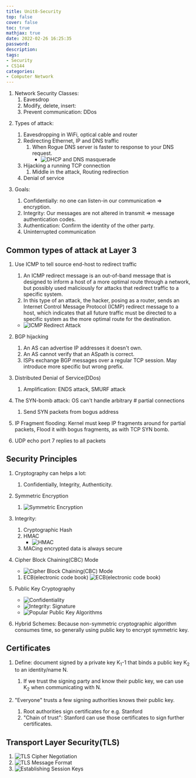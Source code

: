 ```yaml
---
title: Unit8-Security
top: false
cover: false
toc: true
mathjax: true
date: 2022-02-26 16:25:35
password:
description:
tags:
- Security
- CS144
categories:
- Computer Network
---
```


1. Network Security Classes:
   1. Eavesdrop
   2. Modify, delete, insert: 
   3. Prevent communication: DDos

<!-- more -->
2. Types of attack:
   1. Eavesdropping in WiFi, optical cable and router
   2. Redirecting Ethernet, IP and DNS traffic
      1. When Rogue DNS server is faster to response to your DNS request.
         - ![DHCP and DNS masquerade](https://github.com/Chrunge/Pictures/blob/master/CS144/7/DHCP%20and%20DNS%20masquerade.png?raw=true)
   3. Hijacking a running TCP connection
      1. Middle in the attack, Routing redirection
   4. Denial of service

3. Goals: 
   1. Confidentially: no one can listen-in our communication => encryption.
   2. Integrity: Our messages are not altered in transmit => message authentication codes.
   3. Authentication: Confirm the identity of the other party.
   4. Uninterrupted communication 

## Common types of attack at Layer 3

1. Use ICMP to tell source end-host to redirect traffic
   1. An ICMP redirect message is an out-of-band message that is designed to inform a host of a more optimal route through a network, but possibly used maliciously for attacks that redirect traffic to a specific system.
   2. In this type of an attack, the hacker, posing as a router, sends an Internet Control Message Protocol (ICMP) redirect message to a host, which indicates that all future traffic must be directed to a specific system as the more optimal route for the destination. 
   - ![ICMP Redirect Attack]() 
2. BGP hijacking
   1. An AS can advertise IP addresses it doesn't own.
   2. An AS cannot verify that an ASpath is correct.
   3. ISPs exchange BGP messages over a regular TCP session. May introduce more specific but wrong prefix.

3. Distributed Denial of Service(DDos)
   1. Amplification: ENDS attack, SMURF attack
4. The SYN-bomb attack: OS can't handle arbitrary # partial connections
      1. Send SYN packets from bogus address
5. IP Fragment flooding: Kernel must keep IP fragments around for partial packets, Flood it with bogus fragments, as with TCP SYN bomb.
6. UDP echo port 7 replies to all packets

## Security Principles

1. Cryptography can helps a lot:
   1. Confidentially, Integrity, Authenticity.

2. Symmetric Encryption
   1. ![Symmetric Encryption](https://github.com/Chrunge/Pictures/blob/master/CS144/8/Symmetric%20Encryption.png?raw=true)

3. Integrity:
   1. Cryptographic Hash
   2. HMAC
      - ![HMAC](https://github.com/Chrunge/Pictures/blob/master/CS144/8/HMAC.png?raw=true) 
   3. MACing encrypted data is always secure

4. Cipher Block Chaining(CBC) Mode
   - ![Cipher Block Chaining(CBC) Mode](https://github.com/Chrunge/Pictures/blob/master/CS144/8/Cipher%20Block%20Chaining(CBC)%20Mode.png?raw=true)
   1. ECB(electronic code book)
      ![ECB(electronic code book)](https://github.com/Chrunge/Pictures/blob/master/CS144/8/electronic%20code%20book.png?raw=true) 

5. Public Key Cryptography
   - ![Confidentiality](https://github.com/Chrunge/Pictures/blob/master/CS144/8/Confidentiality.png?raw=true)
   - ![Integrity: Signature](https://github.com/Chrunge/Pictures/blob/master/CS144/8/Integrity:%20Signature.png?raw=true)
   - ![Popular Public Key Algorithms](https://github.com/Chrunge/Pictures/blob/master/CS144/8/Popular%20Public%20Key%20Algorithms.png?raw=true) 

6. Hybrid Schemes: Because non-symmetric cryptographic algorithm consumes time, so generally using public key to encrypt symmetric key.

## Certificates

1. Define: document signed by a private key K<sub>1</sub>-1 that binds a public key K<sub>2</sub> to an identity/name N.
   1. If we trust the signing party and know their public key, we can use K<sub>2</sub> when communicating with N.

2. "Everyone" trusts a few signing authorities knows their public key.
   1. Root authorities sign certificates for e.g. Stanford
   2. "Chain of trust": Stanford can use those certificates to sign further certificates.

## Transport Layer Security(TLS)

1. ![TLS Cipher Negotiation](https://github.com/Chrunge/Pictures/blob/master/CS144/8/TLS%20Cipher%20Negotiation.png?raw=true)
2. ![TLS Message Format](https://github.com/Chrunge/Pictures/blob/master/CS144/8/TLS%20Message%20Format.png?raw=true)
3. ![Establishing Session Keys](https://github.com/Chrunge/Pictures/blob/master/CS144/8/Establishing%20Session%20Keys.png?raw=true)